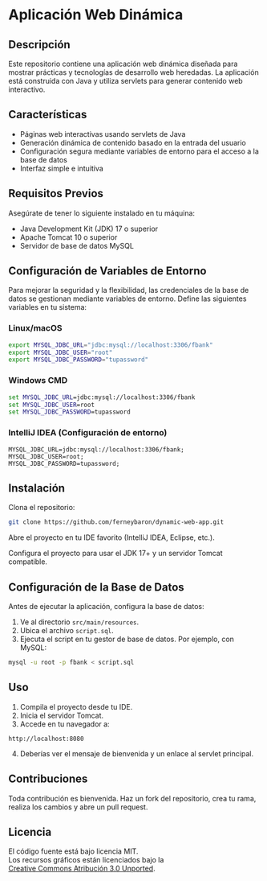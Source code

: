 # Aplicación Web Dinámica

## Descripción

Este repositorio contiene una aplicación web dinámica diseñada para mostrar prácticas y tecnologías de desarrollo web heredadas. La aplicación está construida con Java y utiliza servlets para generar contenido web interactivo.

## Características

- Páginas web interactivas usando servlets de Java
- Generación dinámica de contenido basado en la entrada del usuario
- Configuración segura mediante variables de entorno para el acceso a la base de datos
- Interfaz simple e intuitiva

## Requisitos Previos

Asegúrate de tener lo siguiente instalado en tu máquina:

- Java Development Kit (JDK) 17 o superior
- Apache Tomcat 10 o superior
- Servidor de base de datos MySQL

## Configuración de Variables de Entorno

Para mejorar la seguridad y la flexibilidad, las credenciales de la base de datos se gestionan mediante variables de entorno. Define las siguientes variables en tu sistema:

### Linux/macOS

```bash
export MYSQL_JDBC_URL="jdbc:mysql://localhost:3306/fbank"
export MYSQL_JDBC_USER="root"
export MYSQL_JDBC_PASSWORD="tupassword"
```

### Windows CMD

```cmd
set MYSQL_JDBC_URL=jdbc:mysql://localhost:3306/fbank
set MYSQL_JDBC_USER=root
set MYSQL_JDBC_PASSWORD=tupassword
```

### IntelliJ IDEA (Configuración de entorno)

```properties
MYSQL_JDBC_URL=jdbc:mysql://localhost:3306/fbank;
MYSQL_JDBC_USER=root;
MYSQL_JDBC_PASSWORD=tupassword;
```

## Instalación

Clona el repositorio:

```bash
git clone https://github.com/ferneybaron/dynamic-web-app.git
```

Abre el proyecto en tu IDE favorito (IntelliJ IDEA, Eclipse, etc.).

Configura el proyecto para usar el JDK 17+ y un servidor Tomcat compatible.

## Configuración de la Base de Datos

Antes de ejecutar la aplicación, configura la base de datos:

1. Ve al directorio `src/main/resources`.
2. Ubica el archivo `script.sql`.
3. Ejecuta el script en tu gestor de base de datos. Por ejemplo, con MySQL:

```bash
mysql -u root -p fbank < script.sql
```

## Uso

1. Compila el proyecto desde tu IDE.
2. Inicia el servidor Tomcat.
3. Accede en tu navegador a:

```
http://localhost:8080
```

4. Deberías ver el mensaje de bienvenida y un enlace al servlet principal.

## Contribuciones

Toda contribución es bienvenida. Haz un fork del repositorio, crea tu rama, realiza los cambios y abre un pull request.

## Licencia

El código fuente está bajo licencia MIT.  
Los recursos gráficos están licenciados bajo la  
[Creative Commons Atribución 3.0 Unported](https://creativecommons.org/licenses/by/3.0/).

